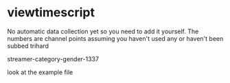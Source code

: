 # viewtimescript
No automatic data collection yet so you need to add it yourself. The numbers are channel points assuming you haven't used any or haven't been subbed trihard

streamer-category-gender-1337


look at the example file
